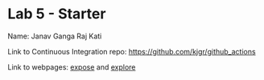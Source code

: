 # Lab 5 - Starter
Name: Janav Ganga Raj Kati

Link to Continuous Integration repo: https://github.com/kjgr/github_actions

Link to webpages:  [expose](/expose.html) and  [explore](/explore.html)

